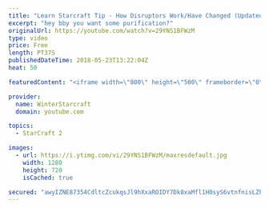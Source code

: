 ```yaml
---
title: "Learn Starcraft Tip - How Disruptors Work/Have Changed (Updated Patch 4.0 2018)"
excerpt: "hey bby you want some purification?"
originalUrl: https://youtube.com/watch?v=29YNS1BFWzM
type: video
price: Free
length: PT37S
publishedDateTime: 2018-05-23T13:22:04Z
heat: 50

featuredContent: "<iframe width=\"800\" height=\"500\" frameborder=\"0\" src=\"https://www.youtube.com/embed/29YNS1BFWzM\" allow=\"accelerometer; autoplay; encrypted-media; gyroscope; picture-in-picture\" allowfullscreen></iframe>"

provider:
  name: WinterStarcraft
  domain: youtube.com

topics:
  - StarCraft 2

images:
  - url: https://i.ytimg.com/vi/29YNS1BFWzM/maxresdefault.jpg
    width: 1280
    height: 720
    isCached: true

secured: "awyIZNE87354CdltcZcukqsJl9hXxaROIDY7Dk8xaMfl1H0syS6vtnfnisLZhLExtBa4xxPLj0Wtx4Sy/0HjqU6SlqoklzOsytmS6HzPjYqfyzsfcJqzpKpPiPCz36UkiLN65oNvpozlFWmpYzoyFDCbzkxaqbJbFEG4ETx4NgYNx8Xsn0EBoqTpUGuc5WRUZ5pnx7+FvTYycyd62WsiwodbaezwdIf4LeDcCc3Ste/PR6DIQ8qzl/lGYjr0sU8BoEyhk7Awgw/n8M/k7NnGLn021Db7fj5lanz6vue1+zzDy0zdV7b/yfOogiXUTjzwxoFVXXhlM4E2iITHQIRfg/5pa48dc23FwcxFxEFrDoLRZSJ/2wzSHVA+QctaUDRgpqnClEJnO77LMcy1LKamwDv/BRE9C2v6NzXCl2F+nlA=;HknCiij0OVwoqVSDONeqoQ=="
---
```


